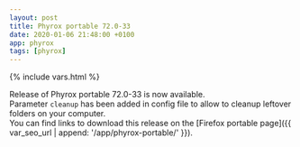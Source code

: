 ```yaml
---
layout: post
title: Phyrox portable 72.0-33
date: 2020-01-06 21:48:00 +0100
app: phyrox
tags: [phyrox]
---
```

{% include vars.html %}

Release of Phyrox portable 72.0-33 is now available.<br />
Parameter `cleanup` has been added in config file to allow to cleanup leftover folders on your computer.<br />
You can find links to download this release on the [Firefox portable page]({{ var_seo_url | append: '/app/phyrox-portable/' }}).